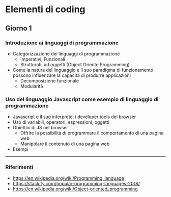 # Elementi di coding

## Giorno 1

### Introduzione ai linguaggi di programmazione

- Categorizzazione dei linguaggi di programmazione
  - Imperativi, Funzionali
  - Strutturati, ad oggetti (Object Oriente Programming)
- Come la natura del linguaggio e il suo paradigma di funzionamento possono influenzare la capacità di produrre applicazioni
  - Decomposizione funzionale
  - Modularità

### Uso del linguaggio Javascript come esempio di linguaggio di programmazione

- Javascript e il suo interprete: i developer tools del browser
- Uso di variabili, operatori, espressioni, oggetti
- Obiettivi di JS nel browser
  - Offrire la possibilità di programmare il comportamento di una pagina web
  - Manipolare il contenuto di una pagina web
- Esempi

---

### Riferimenti

- https://en.wikipedia.org/wiki/Programming_language
- https://stackify.com/popular-programming-languages-2018/
- https://en.wikipedia.org/wiki/Object-oriented_programming
